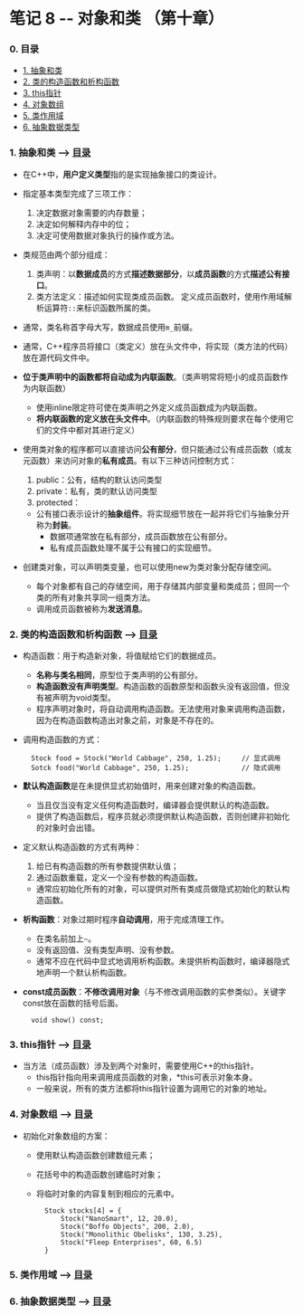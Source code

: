 # 笔记 8 -- 对象和类    （第十章）

### <span id = "0">0. 目录</span>
* [1. 抽象和类](#1)
* [2. 类的构造函数和析构函数](#2)
* [3. this指针](#3)
* [4. 对象数组](#4)
* [5. 类作用域](#5)
* [6. 抽象数据类型](#6)

### <span id = "1">1. 抽象和类</span> --> [目录](#0)
* 在C++中，**用户定义类型**指的是实现抽象接口的类设计。

* 指定基本类型完成了三项工作：
    1. 决定数据对象需要的内存数量；
    2. 决定如何解释内存中的位；
    3. 决定可使用数据对象执行的操作或方法。

* 类规范由两个部分组成：
    1. 类声明：以**数据成员**的方式**描述数据部分**，以**成员函数**的方式**描述公有接口**。
    2. 类方法定义：描述如何实现类成员函数。 定义成员函数时，使用作用域解析运算符`::`来标识函数所属的类。

* 通常，类名称首字母大写，数据成员使用`m_`前缀。
* 通常，C++程序员将接口（类定义）放在头文件中，将实现（类方法的代码）放在源代码文件中。
* **位于类声明中的函数都将自动成为内联函数**。（类声明常将短小的成员函数作为内联函数）
    * 使用inline限定符可使在类声明之外定义成员函数成为内联函数。
    * **将内联函数的定义放在头文件中**。（内联函数的特殊规则要求在每个使用它们的文件中都对其进行定义）

* 使用类对象的程序都可以直接访问**公有部分**，但只能通过公有成员函数（或友元函数）来访问对象的**私有成员**。有以下三种访问控制方式：
    1. public：公有，结构的默认访问类型
    2. private：私有，类的默认访问类型
    3. protected：

    * 公有接口表示设计的**抽象组件**。将实现细节放在一起并将它们与抽象分开称为**封装**。
        * 数据项通常放在私有部分，成员函数放在公有部分。
        * 私有成员函数处理不属于公有接口的实现细节。

* 创建类对象，可以声明类变量，也可以使用new为类对象分配存储空间。
    * 每个对象都有自己的存储空间，用于存储其内部变量和类成员；但同一个类的所有对象共享同一组类方法。
    * 调用成员函数被称为**发送消息**。

### <span id = "2">2. 类的构造函数和析构函数</span> --> [目录](#0)
* 构造函数：用于构造新对象，将值赋给它们的数据成员。
    * **名称与类名相同**，原型位于类声明的公有部分。
    * **构造函数没有声明类型**。构造函数的函数原型和函数头没有返回值，但没有被声明为void类型。
    * 程序声明对象时，将自动调用构造函数。无法使用对象来调用构造函数，因为在构造函数构造出对象之前，对象是不存在的。

* 调用构造函数的方式：

        Stock food = Stock("World Cabbage", 250, 1.25);     // 显式调用
        Sotck food("World Cabbage", 250, 1.25);             // 隐式调用

* **默认构造函数**是在未提供显式初始值时，用来创建对象的构造函数。
    * 当且仅当没有定义任何构造函数时，编译器会提供默认的构造函数。
    * 提供了构造函数后，程序员就必须提供默认构造函数，否则创建非初始化的对象时会出错。
* 定义默认构造函数的方式有两种：
    1. 给已有构造函数的所有参数提供默认值；
    2. 通过函数重载，定义一个没有参数的构造函数。
    * 通常应初始化所有的对象，可以提供对所有类成员做隐式初始化的默认构造函数。

* **析构函数**：对象过期时程序**自动调用**，用于完成清理工作。
    * 在类名前加上`~`。
    * 没有返回值、没有类型声明、没有参数。
    * 通常不应在代码中显式地调用析构函数。未提供析构函数时，编译器隐式地声明一个默认析构函数。

* **const成员函数**：**不修改调用对象**（与不修改调用函数的实参类似）。关键字const放在函数的括号后面。

        void show() const;

### <span id = "3">3. this指针</span> --> [目录](#0)
* 当方法（成员函数）涉及到两个对象时，需要使用C++的this指针。
    * this指针指向用来调用成员函数的对象，*this可表示对象本身。
    * 一般来说，所有的类方法都将this指针设置为调用它的对象的地址。

### <span id = "4">4. 对象数组</span> --> [目录](#0)
* 初始化对象数组的方案：
    * 使用默认构造函数创建数组元素；
    * 花括号中的构造函数创建临时对象；
    * 将临时对象的内容复制到相应的元素中。

            Stock stocks[4] = {
                Stock("NanoSmart", 12, 20.0),
                Stock("Boffo Objects", 200, 2.0),
                Stock("Monolithic Obelisks", 130, 3.25),
                Stock("Fleep Enterprises", 60, 6.5)
            }

### <span id = "5">5. 类作用域</span> --> [目录](#0)


### <span id = "6">6. 抽象数据类型</span> --> [目录](#0)


